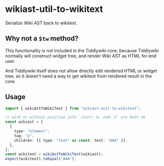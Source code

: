 # wikiast-util-to-wikitext

Serialize Wiki AST back to wikitext.

## Why not a `$tw` method?

This functionality is not included in the Tiddlywiki core, because Tiddlywiki normally will construct widget tree, and render Wiki AST as HTML for end user.

And Tiddlywiki itself does not allow directly edit rendered HTML or widget tree, so it doesn't need a way to get wikitext from rendered result in the core.

## Usage

```ts
import { wikiAstToWikiText } from "wikiast-util-to-wikitext";

// with or without position info `start: 0, end: 3` are both ok
const wikiast = [
  {
    type: "element",
    tag: "p",
    children: [{ type: "text" as const, text: "AAA" }],
  },
];
const wikitext = wikiAstToWikiText(wikiast);
expect(wikitext).toEqual("AAA");
```
